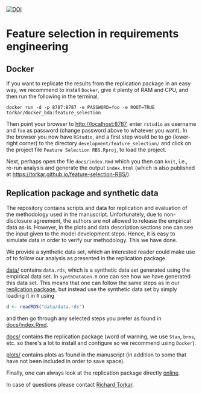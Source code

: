 [![DOI](https://zenodo.org/badge/234703541.svg)](https://zenodo.org/badge/latestdoi/234703541)
# Feature selection in requirements engineering

## Docker

If you want to replicate the results from the replication package in an easy way, we recommend to install `Docker`, give it plenty of RAM and CPU, and then run the following in the terminal,

```{bash}
docker run -d -p 8787:8787 -e PASSWORD=foo -e ROOT=TRUE torkar/docker_bda:feature_selection
```

Then point your browser to <http://localhost:8787>, enter `rstudio` as username and `foo` as password (change password above to whatever you want). In the browser you now have `RStudio`, and a first step would be to go (lower-right corner) to the directory `development/feature_selection/` and click on the project file `Feature Selection RBS.Rproj`, to load the project.

Next, perhaps open the file `docs/index.Rmd` which you then can `knit`, i.e., re-run analysis and generate the output `index.html` (which is also published at <https://torkar.github.io/feature-selection-RBS/>).

## Replication package and synthetic data

The repository contains scripts and data for replication and evaluation of the methodology used in the manuscript. Unfortunately, due to non-disclosure agreement, the authors are not allowed to release the empirical data as-is. However, in the plots and data description sections one can see the input given to the model development steps. Hence, it is easy to simulate data in order to verify our methodology. This we have done.

We provide a synthetic data set, which an interested reader could make use of to follow our analysis as presented in the replication package.

[data/](https://github.com/torkar/feature-selection-RBS/tree/master/data) contains `data.rds`, which is a synthetic data set generated using the empirical data set. In `synthDataGen.R` one can see how we have generated this data set. This means that one can follow the same steps as in our [replication package](https://torkar.github.io/feature-selection-RBS/), but instead use the synthetic data set by simply loading it in `R` using 

```r
d <- readRDS("data/data.rds")
```

and then go through any selected steps you prefer as found in [docs/index.Rmd](https://github.com/torkar/feature-selection-RBS/tree/master/docs/index.Rmd).

[docs/](https://github.com/torkar/feature-selection-RBS/tree/master/docs) contains the replication package (word of warning, we use `Stan`, `brms`, etc. so there's a lot to install and configure so we recommend using `Docker`).

[plots/](https://github.com/torkar/feature-selection-RBS/tree/master/plots) contains plots as found in the manuscript (in addition to some that have not been included in order to save space).

Finally, one can always look at the replication package directly [online](https://torkar.github.io/feature-selection-RBS/).

In case of questions please contact [Richard Torkar](mailto:torkarr@chalmers.se?subject=[GitHub]%20Feature%20Selection).
